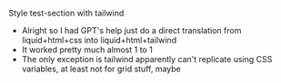 Style test-section with tailwind  
- Alright so I had GPT's help just do a direct translation from liquid+html+css into liquid+html+tailwind
- It worked pretty much almost 1 to 1
- The only exception is tailwind apparently can't replicate using CSS variables, at least not for grid stuff, maybe